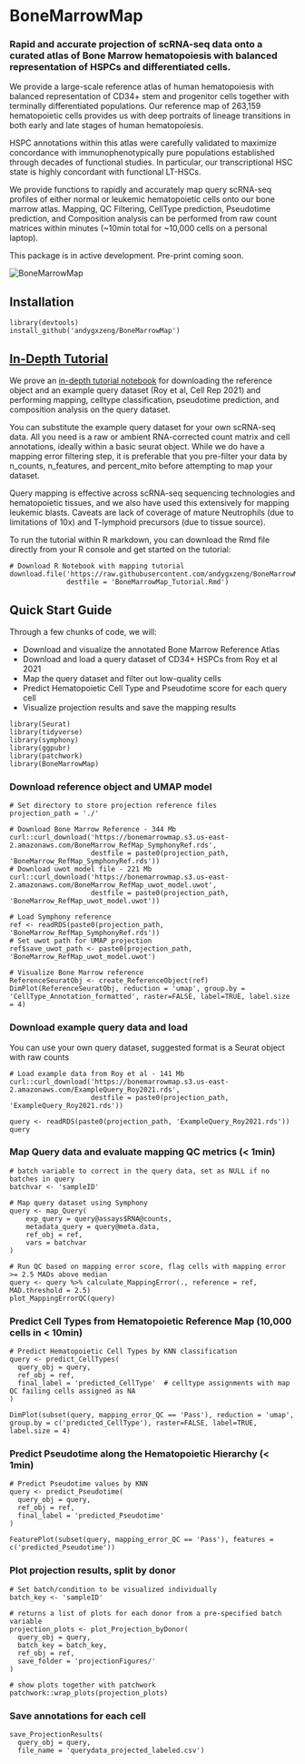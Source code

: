 # BoneMarrowMap

### Rapid and accurate projection of scRNA-seq data onto a curated atlas of Bone Marrow hematopoiesis with balanced representation of HSPCs and differentiated cells.

We provide a large-scale reference atlas of human hematopoiesis with balanced representation of CD34+ stem and progenitor cells together with terminally differentiated populations.
Our reference map of 263,159 hematopoietic cells provides us with deep portraits of lineage transitions in both early and late stages of human hematopoiesis. 

HSPC annotations within this atlas were carefully validated to maximize concordance with immunophenotypically pure populations
established through decades of functional studies. In particular, our transcriptional HSC state is highly concordant with functional LT-HSCs.

We provide functions to rapidly and accurately map query scRNA-seq profiles of either normal or leukemic hematopoietic cells onto our bone marrow atlas. 
Mapping, QC Filtering, CellType prediction, Pseudotime prediction, and Composition analysis can be performed from raw count matrices within minutes
(~10min total for ~10,000 cells on a personal laptop).

This package is in active development. Pre-print coming soon.

![BoneMarrowMap](https://raw.githubusercontent.com/andygxzeng/BoneMarrowMap/main/inst/tutorial/BoneMarrow_ReferenceMap_Annotated.png)


## Installation

```
library(devtools)
install_github('andygxzeng/BoneMarrowMap')
```

## [In-Depth Tutorial](https://htmlpreview.github.io/?https://github.com/andygxzeng/BoneMarrowMap/blob/main/inst/tutorial/BoneMarrowMap_Tutorial.nb.html)

We prove an [in-depth tutorial notebook](https://htmlpreview.github.io/?https://github.com/andygxzeng/BoneMarrowMap/blob/main/inst/tutorial/BoneMarrowMap_Tutorial.nb.html) for downloading the reference object and an example query dataset (Roy et al, Cell Rep 2021) and performing mapping, celltype classification, pseudotime prediction, and composition analysis on the query dataset.

You can substitute the example query dataset for your own scRNA-seq data. All you need is a raw or ambient RNA-corrected count matrix and cell annotations, ideally within a basic seurat object. While we do have a mapping error filtering step, it is preferable that you pre-filter your data by n_counts, n_features, and percent_mito before attempting to map your dataset.

Query mapping is effective across scRNA-seq sequencing technologies and hematopoietic tissues, and we also have used this extensively for mapping leukemic blasts. Caveats are lack of coverage of mature Neutrophils (due to limitations of 10x) and T-lymphoid precursors (due to tissue source).

To run the tutorial within R markdown, you can download the Rmd file directly from your R console and get started on the tutorial:
```
# Download R Notebook with mapping tutorial
download.file('https://raw.githubusercontent.com/andygxzeng/BoneMarrowMap/main/inst/tutorial/BoneMarrowMap_Tutorial.Rmd', 
              destfile = 'BoneMarrowMap_Tutorial.Rmd')
```

## Quick Start Guide

Through a few chunks of code, we will: 
  - Download and visualize the annotated Bone Marrow Reference Atlas
  - Download and load a query dataset of CD34+ HSPCs from Roy et al 2021
  - Map the query dataset and filter out low-quality cells 
  - Predict Hematopoietic Cell Type and Pseudotime score for each query cell
  - Visualize projection results and save the mapping results 
  
```
library(Seurat)
library(tidyverse)
library(symphony)
library(ggpubr)
library(patchwork)
library(BoneMarrowMap)
```

### Download reference object and UMAP model 

```
# Set directory to store projection reference files
projection_path = './'

# Download Bone Marrow Reference - 344 Mb
curl::curl_download('https://bonemarrowmap.s3.us-east-2.amazonaws.com/BoneMarrow_RefMap_SymphonyRef.rds', 
                    destfile = paste0(projection_path, 'BoneMarrow_RefMap_SymphonyRef.rds'))
# Download uwot model file - 221 Mb
curl::curl_download('https://bonemarrowmap.s3.us-east-2.amazonaws.com/BoneMarrow_RefMap_uwot_model.uwot', 
                    destfile = paste0(projection_path, 'BoneMarrow_RefMap_uwot_model.uwot'))

# Load Symphony reference
ref <- readRDS(paste0(projection_path, 'BoneMarrow_RefMap_SymphonyRef.rds'))
# Set uwot path for UMAP projection
ref$save_uwot_path <- paste0(projection_path, 'BoneMarrow_RefMap_uwot_model.uwot')

# Visualize Bone Marrow reference
ReferenceSeuratObj <- create_ReferenceObject(ref)
DimPlot(ReferenceSeuratObj, reduction = 'umap', group.by = 'CellType_Annotation_formatted', raster=FALSE, label=TRUE, label.size = 4)
```

### Download example query data and load 
You can use your own query dataset, suggested format is a Seurat object with raw counts
```
# Load example data from Roy et al - 141 Mb
curl::curl_download('https://bonemarrowmap.s3.us-east-2.amazonaws.com/ExampleQuery_Roy2021.rds',
                    destfile = paste0(projection_path, 'ExampleQuery_Roy2021.rds'))

query <- readRDS(paste0(projection_path, 'ExampleQuery_Roy2021.rds'))
query
```

### Map Query data and evaluate mapping QC metrics (< 1min)
```
# batch variable to correct in the query data, set as NULL if no batches in query
batchvar <- 'sampleID'

# Map query dataset using Symphony 
query <- map_Query(
    exp_query = query@assays$RNA@counts, 
    metadata_query = query@meta.data,
    ref_obj = ref,
    vars = batchvar
)

# Run QC based on mapping error score, flag cells with mapping error >= 2.5 MADs above median
query <- query %>% calculate_MappingError(., reference = ref, MAD.threshold = 2.5) 
plot_MappingErrorQC(query)
```

### Predict Cell Types from Hematopoietic Reference Map (10,000 cells in < 10min)
```
# Predict Hematopoietic Cell Types by KNN classification
query <- predict_CellTypes(
  query_obj = query, 
  ref_obj = ref, 
  final_label = 'predicted_CellType'  # celltype assignments with map QC failing cells assigned as NA
) 

DimPlot(subset(query, mapping_error_QC == 'Pass'), reduction = 'umap', group.by = c('predicted_CellType'), raster=FALSE, label=TRUE, label.size = 4)
```

### Predict Pseudotime along the Hematopoietic Hierarchy (< 1min)
```
# Predict Pseudotime values by KNN
query <- predict_Pseudotime(
  query_obj = query, 
  ref_obj = ref, 
  final_label = 'predicted_Pseudotime'
)

FeaturePlot(subset(query, mapping_error_QC == 'Pass'), features = c('predicted_Pseudotime'))
```

### Plot projection results, split by donor 
````
# Set batch/condition to be visualized individually
batch_key <- 'sampleID'

# returns a list of plots for each donor from a pre-specified batch variable
projection_plots <- plot_Projection_byDonor(
  query_obj = query, 
  batch_key = batch_key, 
  ref_obj = ref, 
  save_folder = 'projectionFigures/'
)

# show plots together with patchwork
patchwork::wrap_plots(projection_plots)
````

### Save annotations for each cell
```
save_ProjectionResults(
  query_obj = query, 
  file_name = 'querydata_projected_labeled.csv')
```

